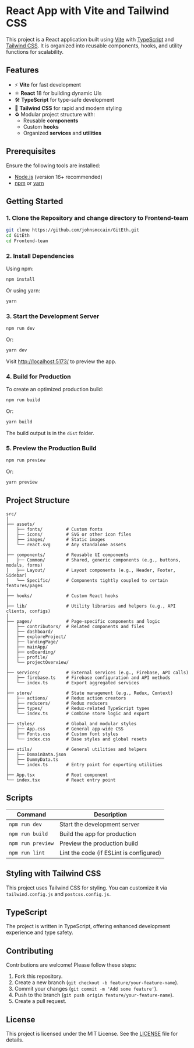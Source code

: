 # React App with Vite and Tailwind CSS

This project is a React application built using [Vite](https://vitejs.dev/) with [TypeScript](https://www.typescriptlang.org/) and [Tailwind CSS](https://tailwindcss.com/). It is organized into reusable components, hooks, and utility functions for scalability.

## Features

- ⚡ **Vite** for fast development
- ⚛️ **React** 18 for building dynamic UIs
- 🛠️ **TypeScript** for type-safe development
- 💨 **Tailwind CSS** for rapid and modern styling
- ♻️ Modular project structure with:
  - Reusable **components**
  - Custom **hooks**
  - Organized **services** and **utilities**

## Prerequisites

Ensure the following tools are installed:

- [Node.js](https://nodejs.org/) (version 16+ recommended)
- [npm](https://www.npmjs.com/) or [yarn](https://yarnpkg.com/)

## Getting Started

### 1. Clone the Repository and change directory to Frontend-team
```bash
git clone https://github.com/johnsmccain/GitEth.git
cd GitEth
cd Frontend-team
```


### 2. Install Dependencies

Using npm:

```bash
npm install
```

Or using yarn:

```bash
yarn
```

### 3. Start the Development Server

```bash
npm run dev
```

Or:

```bash
yarn dev
```

Visit [http://localhost:5173/](http://localhost:5173/) to preview the app.

### 4. Build for Production

To create an optimized production build:

```bash
npm run build
```

Or:

```bash
yarn build
```

The build output is in the `dist` folder.

### 5. Preview the Production Build

```bash
npm run preview
```

Or:

```bash
yarn preview
```

## Project Structure

```plaintext
src/
│
├── assets/
│   ├── fonts/         # Custom fonts
│   ├── icons/         # SVG or other icon files
│   ├── images/        # Static images
│   └── react.svg      # Any standalone assets
│
├── components/        # Reusable UI components
│   ├── Common/        # Shared, generic components (e.g., buttons, modals, forms)
│   ├── Layout/        # Layout components (e.g., Header, Footer, Sidebar)
│   └── Specific/      # Components tightly coupled to certain features/pages
│
├── hooks/             # Custom React hooks
│
├── lib/               # Utility libraries and helpers (e.g., API clients, configs)
│
├── pages/             # Page-specific components and logic
│   ├── contributors/  # Related components and files
│   ├── dashboard/     
│   ├── exploreProject/ 
│   ├── landingPage/   
│   ├── mainApp/       
│   ├── onBoarding/    
│   ├── profile/       
│   └── projectOverview/       
│
├── services/          # External services (e.g., Firebase, API calls)
│   ├── firebase.ts    # Firebase configuration and API methods
│   └── index.ts       # Export aggregated services
│
├── store/             # State management (e.g., Redux, Context)
│   ├── actions/       # Redux action creators
│   ├── reducers/      # Redux reducers
│   ├── types/         # Redux-related TypeScript types
│   └── index.ts       # Combine store logic and export
│
├── styles/            # Global and modular styles
│   ├── App.css        # General app-wide CSS
│   ├── Fonts.css      # Custom font styles
│   └── index.css      # Base styles and global resets
│
├── utils/             # General utilities and helpers
│   ├── DomainData.json 
│   ├── DummyData.ts
│   └── index.ts       # Entry point for exporting utilities
│
├── App.tsx            # Root component
└── index.tsx          # React entry point

```

## Scripts

| Command         | Description                               |
| --------------- | ----------------------------------------- |
| `npm run dev`   | Start the development server              |
| `npm run build` | Build the app for production              |
| `npm run preview` | Preview the production build            |
| `npm run lint`  | Lint the code (if ESLint is configured)   |

## Styling with Tailwind CSS

This project uses Tailwind CSS for styling. You can customize it via `tailwind.config.js` and `postcss.config.js`.


## TypeScript

The project is written in TypeScript, offering enhanced development experience and type safety.

## Contributing

Contributions are welcome! Please follow these steps:

1. Fork this repository.
2. Create a new branch (`git checkout -b feature/your-feature-name`).
3. Commit your changes (`git commit -m 'Add some feature'`).
4. Push to the branch (`git push origin feature/your-feature-name`).
5. Create a pull request.

## License

This project is licensed under the MIT License. See the [LICENSE](LICENSE) file for details.

